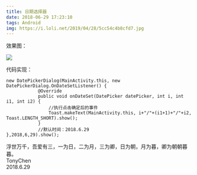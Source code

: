 ```yaml
---
title: 日期选择器
date: 2018-06-29 17:23:10
tags: Android
img: https://i.loli.net/2019/04/28/5cc54c4b8cfd7.jpg
---
```


效果图：

![](https://i.loli.net/2019/04/28/5cc54c4b8cfd7.jpg)

 代码实现：

 
```
new DatePickerDialog(MainActivity.this, new DatePickerDialog.OnDateSetListener() {
            @Override
            public void onDateSet(DatePicker datePicker, int i, int i1, int i2) {
                //执行点击确定后的事件
                Toast.makeText(MainActivity.this, i+"/"+(i1+1)+"/"+i2, Toast.LENGTH_SHORT).show();
            }
            //默认时间：2018.6.29
},2018,6,29).show();
```
 浮世万千，吾爱有三，一为日，二为月，三为卿，日为朝，月为暮，卿为朝朝暮暮。   
 TonyChen   
 2018.6.29